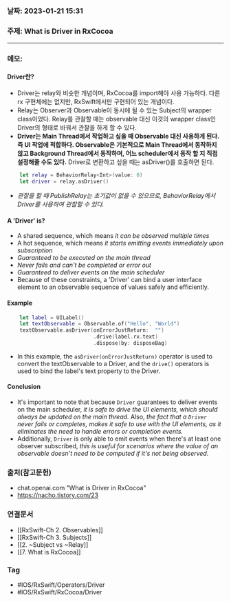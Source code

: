 ### 날짜: 2023-01-21 15:31

### 주제: What is Driver in RxCocoa 
---
### 메모: 
#### Driver란?
- Driver는 relay와 비슷한 개념이며, RxCocoa를 import해야 사용 가능하다. 다른 rx 구현체에는 없지만, RxSwift에서만 구현되어 있는 개념이다. 
- Relay는 Observer과 Observable이 동시에 될 수 있는 Subject의 wrapper class이었다. Relay를 관찰할 때는 observable 대신 이것의 wrapper class인 Driver의 형태로 바꿔서 관찰을 하게 할 수 있다.
- **Driver는 Main Thread에서 작업하고 싶을 때 Observable 대신 사용하게 된다. 즉 UI 작업에 적합하다. Observable은 기본적으로 Main Thread에서 동작하지 않고 Background Thread에서 동작하며, 어느 scheduler에서 동작 할 지 직접 설정해줄 수도 있다.** Driver로 변환하고 싶을 때는 asDriver()를 호출하면 된다.
~~~ swift
	let relay = BehaviorRelay<Int>(value: 0)
	let driver = relay.asDriver()
~~~
- *관찰을 할 때 PublishRelay는 초기값이 없을 수 있으므로, BehaviorRelay에서 Driver를 사용하여 관찰할 수 있다.*
#### A 'Driver' is? 
- A shared sequence, which means *it can be observed multiple times*
- A hot sequence, which means *it starts emitting events immediately upon subscription*
- *Guaranteed to be executed on the main thread*
- *Never fails and can't be completed or error out*
- *Guaranteed to deliver events on the main scheduler*
- Because of these constraints, a 'Driver' can bind a user interface element to an observable sequence of values safely and efficiently. 
#### Example
~~~ swift 
	let label = UILabel()
	let textObservable = Observable.of("Hello", "World")
	textObservable.asDriver(onErrorJustReturn:  "")
							.drive(label.rx.text)
							.dispose(by: disposeBag)
~~~
- In this example, the `asDriver(onErrorJustReturn)` operator is used to convert the textObservable to a Driver, and the `drive()` operators is used to bind the label's text property to the Driver. 
#### Conclusion
- It's important to note that because `Driver` guarantees to deliver events on the main scheduler, *it is safe to drive the UI elements, which should always be updated on the main thread.* Also, *the fact that a `Driver` never fails or completes, makes it safe to use with the UI elements, as it eliminates the need to handle errors or completion events.*
- Additionally, `Driver` is only able to emit events when there's at least one observer subscribed, *this is useful for scenarios where the value of an observable doesn't need to be computed if it's not being observed.*  

### 출처(참고문헌) 
- chat.openai.com "What is Driver in RxCocoa"
- https://nacho.tistory.com/23

### 연결문서 
- [[RxSwift-Ch 2. Observables]]
- [[RxSwift-Ch 3. Subjects]]
- [[2. ~Subject vs ~Relay]]
- [[7. What is RxCocoa]]

### Tag
- #IOS/RxSwift/Operators/Driver 
- #IOS/RxSwift/RxCocoa/Driver 